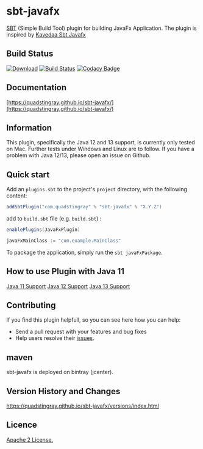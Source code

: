 # sbt-javafx
[SBT](http://www.scala-sbt.org/) (Simple Build Tool) plugin for building JavaFx Application. The plugin is inspired by [Kavedaa Sbt Javafx](https://github.com/kavedaa/sbt-javafx)

## Build Status
[![Download](https://api.bintray.com/packages/quadstingray/sbt-plugins/sbt-javafx/images/download.svg)](https://bintray.com/quadstingray/sbt-plugins/sbt-javafx/_latestVersion)
[![Build Status](https://travis-ci.org/QuadStingray/sbt-javafx.svg?branch=master)](https://travis-ci.org/QuadStingray/sbt-javafx)
[![Codacy Badge](https://api.codacy.com/project/badge/Grade/b18d8cb66b5a47f3ad5485c848c5bda7)](https://www.codacy.com/app/QuadStingray/sbt-javafx?utm_source=github.com&amp;utm_medium=referral&amp;utm_content=QuadStingray/sbt-javafx&amp;utm_campaign=Badge_Grade)

## Documentation
[https://quadstingray.github.io/sbt-javafx/](https://quadstingray.github.io/sbt-javafx/)

## Information
This plugin, specifically the Java 12 and 13 support, is currently only tested on Mac. Further tests under Windows and Linux are to follow. If you have a problem with Java 12/13, please open an issue on Github.

## Quick start
Add an `plugins.sbt` to the project's `project` directory, with the following content:

```scala
addSbtPlugin("com.quadstingray" % "sbt-javafx" % "X.Y.Z")
```

add to `build.sbt` file (e.g. `build.sbt`) :

```scala
enablePlugins(JavaFxPlugin)

javaFxMainClass := "com.example.MainClass"
```

To package the application, simply run the `sbt javaFxPackage`.

## How to use Plugin with Java 11
[Java 11 Support](https://quadstingray.github.io/sbt-javafx/java/java11.html)
[Java 12 Support](https://quadstingray.github.io/sbt-javafx/java/java12.html)
[Java 13 Support](https://quadstingray.github.io/sbt-javafx/java/java13.html)

## Contributing
If you find this plugin helpfull, so you can see here how you can help:
* Send a pull request with your features and bug fixes
* Help users resolve their [issues](https://github.com/QuadStingray/sbt-javafx/issues).

## maven
sbt-javafx is deployed on bintray (jcenter).

## Version History and Changes
https://quadstingray.github.io/sbt-javafx/versions/index.html

## Licence
[Apache 2 License.](https://github.com/QuadStingray/sbt-javafx/blob/master/LICENSE)
